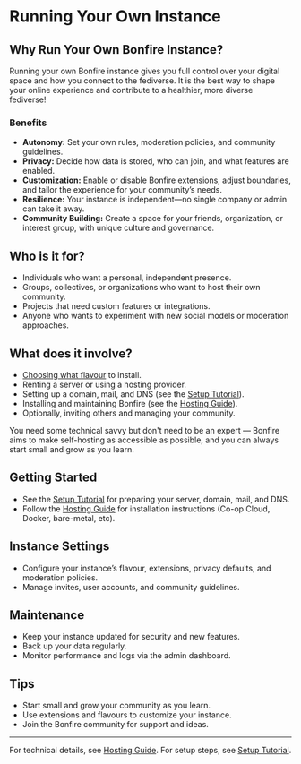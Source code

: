 # Running Your Own Instance

## Why Run Your Own Bonfire Instance?

Running your own Bonfire instance gives you full control over your digital space and how you connect to the fediverse. It is the best way to shape your online experience and contribute to a healthier, more diverse fediverse!

### Benefits

- **Autonomy:** Set your own rules, moderation policies, and community guidelines.
- **Privacy:** Decide how data is stored, who can join, and what features are enabled.
- **Customization:** Enable or disable Bonfire extensions, adjust boundaries, and tailor the experience for your community’s needs.
- **Resilience:** Your instance is independent—no single company or admin can take it away.
- **Community Building:** Create a space for your friends, organization, or interest group, with unique culture and governance.

## Who is it for?

- Individuals who want a personal, independent presence.
- Groups, collectives, or organizations who want to host their own community.
- Projects that need custom features or integrations.
- Anyone who wants to experiment with new social models or moderation approaches.

## What does it involve?

- [Choosing what flavour](./flavours.md) to install.
- Renting a server or using a hosting provider.
- Setting up a domain, mail, and DNS (see the [Setup Tutorial](../SETUP.md)).
- Installing and maintaining Bonfire (see the [Hosting Guide](../DEPLOY.md)).
- Optionally, inviting others and managing your community.

You need some technical savvy but don't need to be an expert — Bonfire aims to make self-hosting as accessible as possible, and you can always start small and grow as you learn.

## Getting Started

- See the [Setup Tutorial](../SETUP.md) for preparing your server, domain, mail, and DNS.
- Follow the [Hosting Guide](../DEPLOY.md) for installation instructions (Co-op Cloud, Docker, bare-metal, etc).

## Instance Settings

- Configure your instance’s flavour, extensions, privacy defaults, and moderation policies.
- Manage invites, user accounts, and community guidelines.

## Maintenance

- Keep your instance updated for security and new features.
- Back up your data regularly.
- Monitor performance and logs via the admin dashboard.

## Tips

- Start small and grow your community as you learn.
- Use extensions and flavours to customize your instance.
- Join the Bonfire community for support and ideas.

---

For technical details, see [Hosting Guide](../DEPLOY.md).
For setup steps, see [Setup Tutorial](../SETUP.md).

